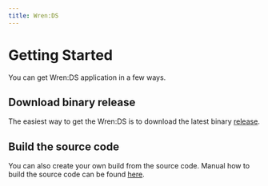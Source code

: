 ```yaml
---
title: Wren:DS
---
```



# Getting Started

You can get Wren:DS application in a few ways.


## Download binary release

The easiest way to get the Wren:DS is to download the latest binary [release](https://github.com/WrenSecurity/wrends/releases).


## Build the source code

You can also create your own build from the source code. Manual how to build the source code can be found [here](https://github.com/WrenSecurity/wrends#build-the-source-code).
